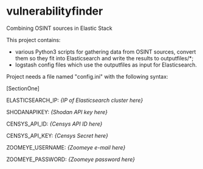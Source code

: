 # vulnerabilityfinder
Combining OSINT sources in Elastic Stack

This project contains: 
+ various Python3 scripts for gathering data from OSINT sources, convert them so they fit into Elasticsearch and write the results to outputfiles/*; 
+ logstash config files which use the outputfiles as input for Elasticsearch.

Project needs a file named "config.ini" with the following syntax:

[SectionOne]

ELASTICSEARCH_IP: *{IP of Elasticsearch cluster here}*

SHODANAPIKEY: *{Shodan API key here}*

CENSYS_API_ID: *{Censys API ID here}* 

CENSYS_API_KEY: *{Censys Secret here}* 

ZOOMEYE_USERNAME: *{Zoomeye e-mail here}*

ZOOMEYE_PASSWORD: *{Zoomeye password here}*

